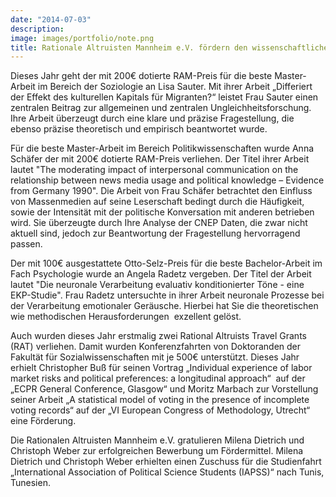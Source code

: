 ```yaml
---
date: "2014-07-03"
description: 
image: images/portfolio/note.png
title: Rationale Altruisten Mannheim e.V. fördern den wissenschaftlichen Nachwuchs der Fakultät!
---
```


Dieses Jahr geht der mit 200€ dotierte RAM-Preis für die beste Master-Arbeit im Bereich der Soziologie an Lisa Sauter. Mit ihrer Arbeit „Differiert der Effekt des kulturellen Kapitals für Migranten?“ leistet Frau Sauter einen zentralen Beitrag zur allgemeinen und zentralen Ungleichheitsforschung.  Ihre Arbeit überzeugt durch eine klare und präzise Fragestellung, die ebenso präzise theoretisch und empirisch beantwortet wurde.

Für die beste Master-Arbeit im Bereich Politikwissenschaften wurde Anna Schäfer der mit 200€ dotierte RAM-Preis verliehen. Der Titel ihrer Arbeit lautet "The moderating impact of interpersonal communication on the relationship between news media usage and political knowledge – Evidence from Germany 1990". Die Arbeit von Frau Schäfer betrachtet den Einfluss von Massenmedien auf seine Leserschaft bedingt durch die Häufigkeit, sowie der Intensität mit der politische Konversation mit anderen betrieben wird. Sie überzeugte durch Ihre Analyse der CNEP Daten, die zwar nicht aktuell sind, jedoch zur Beantwortung der Fragestellung hervorragend passen.

Der mit 100€ ausgestattete Otto-Selz-Preis für die beste Bachelor-Arbeit im Fach Psychologie wurde an Angela Radetz vergeben. Der Titel der Arbeit lautet "Die neuronale Verarbeitung evaluativ konditionierter Töne - eine EKP-Studie". Frau Radetz untersuchte in ihrer Arbeit neuronale Prozesse bei der Verarbeitung emotionaler Geräusche. Hierbei hat Sie die theoretischen wie methodischen Herausforderungen  exzellent gelöst.

Auch wurden dieses Jahr erstmalig zwei Rational Altruists Travel Grants (RAT) verliehen. Damit wurden Konferenzfahrten von Doktoranden der Fakultät für Sozialwissenschaften mit je 500€ unterstützt. Dieses Jahr erhielt Christopher Buß für seinen Vortrag „Individual experience of labor market risks and political preferences: a longitudinal approach“  auf der „ECPR General Conference, Glasgow“ und Moritz Marbach zur Vorstellung seiner Arbeit „A statistical model of voting in the presence of incomplete voting records“ auf der „VI European Congress of Methodology, Utrecht“ eine Förderung.

Die Rationalen Altruisten Mannheim e.V. gratulieren Milena Dietrich und Christoph Weber zur erfolgreichen Bewerbung um Fördermittel. Milena Dietrich und Christoph Weber erhielten einen Zuschuss für die Studienfahrt „International Association of Political Science Students (IAPSS)“ nach Tunis, Tunesien.


